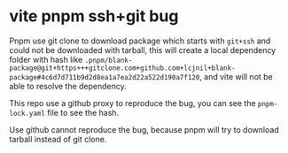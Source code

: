 # vite pnpm ssh+git bug

Pnpm use git clone to download package which starts with `git+ssh` and could not be downloaded with tarball, this will
create a local dependency folder with hash like
`.pnpm/blank-package@git+https+++gitclone.com+github.com+lcjnil+blank-package#4c6d7d711b9d2d8ea1a7ea2d22a522d190a7f120`,
and vite will not be able to resolve the dependency.


This repo use a github proxy to reproduce the bug, you can see the `pnpm-lock.yaml` file to see the hash.

Use github cannot reproduce the bug, because pnpm will try to download tarball instead of git clone.
